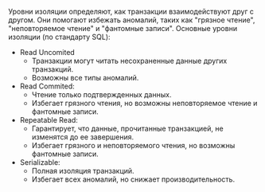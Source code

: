 Уровни изоляции определяют, как транзакции взаимодействуют друг с другом. Они помогают избежать аномалий, таких как "грязное чтение", "неповторяемое чтение" и "фантомные записи".
Основные уровни изоляции (по стандарту SQL):
- Read Uncomited
	- Транзакции могут читать несохраненные данные других транзакций.
	- Возможны все типы аномалий.
- Read Commited:
	- Чтение только подтвержденных данных.
	- Избегает грязного чтения, но возможны неповторяемое чтение и фантомные записи.
- Repeatable Read:
	- Гарантирует, что данные, прочитанные транзакцией, не изменятся до ее завершения.
	- Избегает грязного и неповторяемого чтения, но возможны фантомные записи.
- Serializable:
	- Полная изоляция транзакций.
	- Избегает всех аномалий, но снижает производительность.